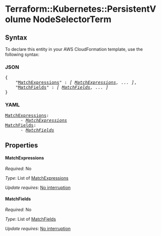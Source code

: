 # Terraform::Kubernetes::PersistentVolume NodeSelectorTerm

## Syntax

To declare this entity in your AWS CloudFormation template, use the following syntax:

### JSON

<pre>
{
    "<a href="#matchexpressions" title="MatchExpressions">MatchExpressions</a>" : <i>[ <a href="nodeselectorterm-matchexpressions.md">MatchExpressions</a>, ... ]</i>,
    "<a href="#matchfields" title="MatchFields">MatchFields</a>" : <i>[ <a href="nodeselectorterm-matchfields.md">MatchFields</a>, ... ]</i>
}
</pre>

### YAML

<pre>
<a href="#matchexpressions" title="MatchExpressions">MatchExpressions</a>: <i>
      - <a href="nodeselectorterm-matchexpressions.md">MatchExpressions</a></i>
<a href="#matchfields" title="MatchFields">MatchFields</a>: <i>
      - <a href="nodeselectorterm-matchfields.md">MatchFields</a></i>
</pre>

## Properties

#### MatchExpressions

_Required_: No

_Type_: List of <a href="nodeselectorterm-matchexpressions.md">MatchExpressions</a>

_Update requires_: [No interruption](https://docs.aws.amazon.com/AWSCloudFormation/latest/UserGuide/using-cfn-updating-stacks-update-behaviors.html#update-no-interrupt)

#### MatchFields

_Required_: No

_Type_: List of <a href="nodeselectorterm-matchfields.md">MatchFields</a>

_Update requires_: [No interruption](https://docs.aws.amazon.com/AWSCloudFormation/latest/UserGuide/using-cfn-updating-stacks-update-behaviors.html#update-no-interrupt)

